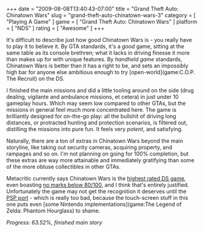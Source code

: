 +++
date = "2009-08-08T13:40:43-07:00"
title = "Grand Theft Auto: Chinatown Wars"
slug = "grand-theft-auto-chinatown-wars-3"
category = [ "Playing A Game" ]
game = [ "Grand Theft Auto: Chinatown Wars" ]
platform = [ "NDS" ]
rating = [ "Awesome" ]
+++

It's difficult to describe just how good Chinatown Wars is - you really have to play it to believe it.  By GTA standards, it's a <i>good</i> game, sitting at the same table as its console brethren; what it lacks in driving finesse it more than makes up for with unique features.  By <i>handheld game</i> standards, Chinatown Wars is better than it has a right to be, and sets an impossibly high bar for anyone else ambitious enough to try [open-world](game:C.O.P. The Recruit) on the DS.

I finished the main missions and did a little tooling around on the side (drug dealing, vigilante and ambulance missions, et cetera) in just under 10 gameplay hours.  Which may seem low compared to other GTAs, but the missions in general feel much more concentrated here.  The game is brilliantly designed for on-the-go play: all the bullshit of driving long distances, or protracted hunting and protection scenarios, is filtered out, distilling the missions into pure fun.  It feels very <i>potent</i>, and satisfying.

Naturally, there are a ton of extras in Chinatown Wars beyond the main storyline, like taking out security cameras, acquiring property, and rampages and so on.  I'm not planning on going for 100% completion, but these extras are way more attainable and immediately gratifying than some of the more obtuse collectibles in other GTAs.

Metacritic currently says Chinatown Wars is the <a href="http://www.metacritic.com/games/ds/scores/">highest rated DS game</a>, even boasting <a href="http://www.metacritic.com/games/platforms/ds/grandtheftautochinatownwars">no marks below 80/100</a>, and I think that's entirely justified.  Unfortunately the game may not get the recognition it deserves until the <a href="http://kotaku.com/5299516/grand-theft-auto-chinatown-wars-coming-to-psp">PSP port</a> - which is really too bad, because the touch-screen stuff in this one puts even [some Nintendo implementations](game:The Legend of Zelda: Phantom Hourglass) to shame.

<i>Progress: 63.52%, finished main story</i>